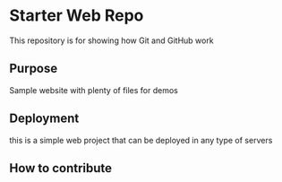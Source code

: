 # Starter Web Repo

This repository is for showing how Git and GitHub work

## Purpose

Sample website with plenty of files for demos

## Deployment

this is a simple web project that can be deployed in any
type of servers

## How to contribute
